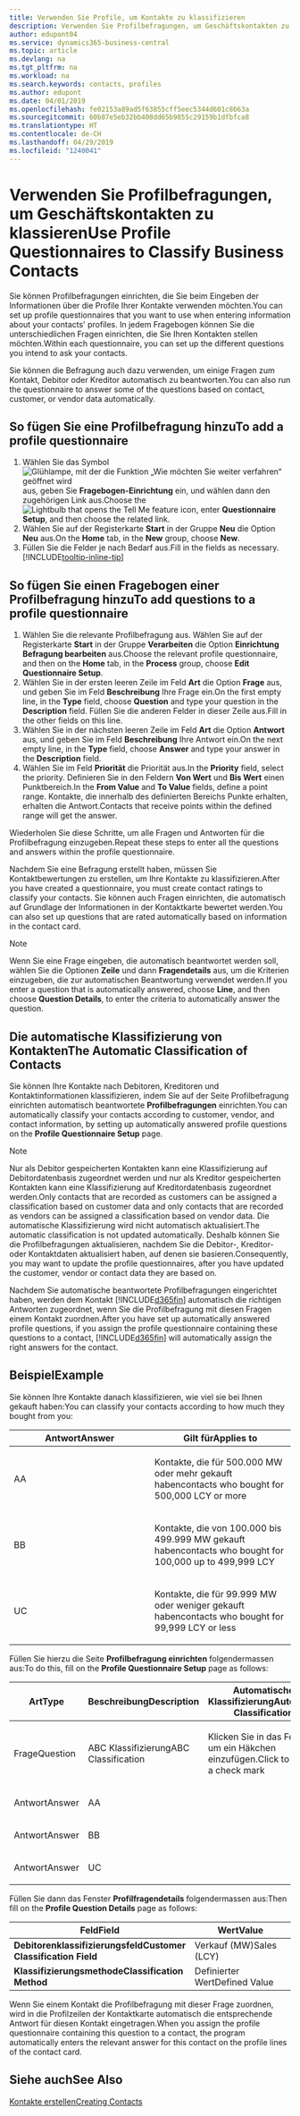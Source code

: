 ```yaml
---
title: Verwenden Sie Profile, um Kontakte zu klassifizieren
description: Verwenden Sie Profilbefragungen, um Geschäftskontakten zu klassieren
author: edupont04
ms.service: dynamics365-business-central
ms.topic: article
ms.devlang: na
ms.tgt_pltfrm: na
ms.workload: na
ms.search.keywords: contacts, profiles
ms.author: edupont
ms.date: 04/01/2019
ms.openlocfilehash: fe02153a89ad5f63855cff5eec5344d601c8663a
ms.sourcegitcommit: 60b87e5eb32bb408dd65b9855c29159b1dfbfca8
ms.translationtype: HT
ms.contentlocale: de-CH
ms.lasthandoff: 04/29/2019
ms.locfileid: "1240041"
---
```

# <a name="use-profile-questionnaires-to-classify-business-contacts"></a><span data-ttu-id="43d01-103">Verwenden Sie Profilbefragungen, um Geschäftskontakten zu klassieren</span><span class="sxs-lookup"><span data-stu-id="43d01-103">Use Profile Questionnaires to Classify Business Contacts</span></span>
<span data-ttu-id="43d01-104">Sie können Profilbefragungen einrichten, die Sie beim Eingeben der Informationen über die Profile Ihrer Kontakte verwenden möchten.</span><span class="sxs-lookup"><span data-stu-id="43d01-104">You can set up profile questionnaires that you want to use when entering information about your contacts' profiles.</span></span> <span data-ttu-id="43d01-105">In jedem Fragebogen können Sie die unterschiedlichen Fragen einrichten, die Sie Ihren Kontakten stellen möchten.</span><span class="sxs-lookup"><span data-stu-id="43d01-105">Within each questionnaire, you can set up the different questions you intend to ask your contacts.</span></span>  

<span data-ttu-id="43d01-106">Sie können die Befragung auch dazu verwenden, um einige Fragen zum Kontakt, Debitor oder Kreditor automatisch zu beantworten.</span><span class="sxs-lookup"><span data-stu-id="43d01-106">You can also run the questionnaire to answer some of the questions based on contact, customer, or vendor data automatically.</span></span>  

## <a name="to-add-a-profile-questionnaire"></a><span data-ttu-id="43d01-107">So fügen Sie eine Profilbefragung hinzu</span><span class="sxs-lookup"><span data-stu-id="43d01-107">To add a profile questionnaire</span></span>
1.  <span data-ttu-id="43d01-108">Wählen Sie das Symbol ![Glühlampe, mit der die Funktion „Wie möchten Sie weiter verfahren“ geöffnet wird](media/ui-search/search_small.png "Wie möchten Sie weiter verfahren?") aus, geben Sie **Fragebogen-Einrichtung** ein, und wählen dann den zugehörigen Link aus.</span><span class="sxs-lookup"><span data-stu-id="43d01-108">Choose the ![Lightbulb that opens the Tell Me feature](media/ui-search/search_small.png "Tell me what you want to do") icon, enter **Questionnaire Setup**, and then choose the related link.</span></span>  
2.  <span data-ttu-id="43d01-109">Wählen Sie auf der Registerkarte **Start** in der Gruppe **Neu** die Option **Neu** aus.</span><span class="sxs-lookup"><span data-stu-id="43d01-109">On the **Home** tab, in the **New** group, choose **New**.</span></span>  
3.  <span data-ttu-id="43d01-110">Füllen Sie die Felder je nach Bedarf aus.</span><span class="sxs-lookup"><span data-stu-id="43d01-110">Fill in the fields as necessary.</span></span> [!INCLUDE[tooltip-inline-tip](includes/tooltip-inline-tip_md.md)]  

## <a name="to-add-questions-to-a-profile-questionnaire"></a><span data-ttu-id="43d01-111">So fügen Sie einen Fragebogen einer Profilbefragung hinzu</span><span class="sxs-lookup"><span data-stu-id="43d01-111">To add questions to a profile questionnaire</span></span>
1.  <span data-ttu-id="43d01-112">Wählen Sie die relevante Profilbefragung aus. Wählen Sie auf der Registerkarte **Start** in der Gruppe **Verarbeiten** die Option **Einrichtung Befragung bearbeiten** aus.</span><span class="sxs-lookup"><span data-stu-id="43d01-112">Choose the relevant profile questionnaire, and then on the **Home** tab, in the **Process** group, choose **Edit Questionnaire Setup**.</span></span>  
2.  <span data-ttu-id="43d01-113">Wählen Sie in der ersten leeren Zeile im Feld **Art** die Option **Frage** aus, und geben Sie im Feld **Beschreibung** Ihre Frage ein.</span><span class="sxs-lookup"><span data-stu-id="43d01-113">On the first empty line, in the **Type** field, choose **Question** and type your question in the **Description** field.</span></span> <span data-ttu-id="43d01-114">Füllen Sie die anderen Felder in dieser Zeile aus.</span><span class="sxs-lookup"><span data-stu-id="43d01-114">Fill in the other fields on this line.</span></span>  
3.  <span data-ttu-id="43d01-115">Wählen Sie in der nächsten leeren Zeile im Feld **Art** die Option **Antwort** aus, und geben Sie im Feld **Beschreibung** Ihre Antwort ein.</span><span class="sxs-lookup"><span data-stu-id="43d01-115">On the next empty line, in the **Type** field, choose **Answer** and type your answer in the **Description** field.</span></span>  
4.  <span data-ttu-id="43d01-116">Wählen Sie im Feld **Priorität** die Priorität aus.</span><span class="sxs-lookup"><span data-stu-id="43d01-116">In the **Priority** field, select the priority.</span></span> <span data-ttu-id="43d01-117">Definieren Sie in den Feldern **Von Wert** und **Bis Wert** einen Punktbereich.</span><span class="sxs-lookup"><span data-stu-id="43d01-117">In the **From Value** and **To Value** fields, define a point range.</span></span> <span data-ttu-id="43d01-118">Kontakte, die innerhalb des definierten Bereichs Punkte erhalten, erhalten die Antwort.</span><span class="sxs-lookup"><span data-stu-id="43d01-118">Contacts that receive points within the defined range will get the answer.</span></span>  

<span data-ttu-id="43d01-119">Wiederholen Sie diese Schritte, um alle Fragen und Antworten für die Profilbefragung einzugeben.</span><span class="sxs-lookup"><span data-stu-id="43d01-119">Repeat these steps to enter all the questions and answers within the profile questionnaire.</span></span>

<span data-ttu-id="43d01-120">Nachdem Sie eine Befragung erstellt haben, müssen Sie Kontaktbewertungen zu erstellen, um Ihre Kontakte zu klassifizieren.</span><span class="sxs-lookup"><span data-stu-id="43d01-120">After you have created a questionnaire, you must create contact ratings to classify your contacts.</span></span> <span data-ttu-id="43d01-121">Sie können auch Fragen einrichten, die automatisch auf Grundlage der Informationen in der Kontaktkarte bewertet werden.</span><span class="sxs-lookup"><span data-stu-id="43d01-121">You can also set up questions that are rated automatically based on information in the contact card.</span></span>  

> [!NOTE]
> <span data-ttu-id="43d01-122">Wenn Sie eine Frage eingeben, die automatisch beantwortet werden soll, wählen Sie die Optionen <STRONG>Zeile</STRONG> und dann <STRONG>Fragendetails</STRONG> aus, um die Kriterien einzugeben, die zur automatischen Beantwortung verwendet werden.</span><span class="sxs-lookup"><span data-stu-id="43d01-122">If you enter a question that is automatically answered, choose <STRONG>Line</STRONG>, and then choose <STRONG>Question Details</STRONG>, to enter the criteria to automatically answer the question.</span></span>

## <a name="the-automatic-classification-of-contacts"></a><span data-ttu-id="43d01-123">Die automatische Klassifizierung von Kontakten</span><span class="sxs-lookup"><span data-stu-id="43d01-123">The Automatic Classification of Contacts</span></span>
<span data-ttu-id="43d01-124">Sie können Ihre Kontakte nach Debitoren, Kreditoren und Kontaktinformationen klassifizieren, indem Sie auf der Seite Profilbefragung einrichten automatisch beantwortete **Profilbefragungen** einrichten.</span><span class="sxs-lookup"><span data-stu-id="43d01-124">You can automatically classify your contacts according to customer, vendor, and contact information, by setting up automatically answered profile questions on the **Profile Questionnaire Setup** page.</span></span>  

> [!NOTE]
> <span data-ttu-id="43d01-125">Nur als Debitor gespeicherten Kontakten kann eine Klassifizierung auf Debitordatenbasis zugeordnet werden und nur als Kreditor gespeicherten Kontakten kann eine Klassifizierung auf Kreditordatenbasis zugeordnet werden.</span><span class="sxs-lookup"><span data-stu-id="43d01-125">Only contacts that are recorded as customers can be assigned a classification based on customer data and only contacts that are recorded as vendors can be assigned a classification based on vendor data.</span></span> <span data-ttu-id="43d01-126">Die automatische Klassifizierung wird nicht automatisch aktualisiert.</span><span class="sxs-lookup"><span data-stu-id="43d01-126">The automatic classification is not updated automatically.</span></span> <span data-ttu-id="43d01-127">Deshalb können Sie die Profilbefragungen aktualisieren, nachdem Sie die Debitor-, Kreditor- oder Kontaktdaten aktualisiert haben, auf denen sie basieren.</span><span class="sxs-lookup"><span data-stu-id="43d01-127">Consequently, you may want to update the profile questionnaires, after you have updated the customer, vendor or contact data they are based on.</span></span>  

<span data-ttu-id="43d01-128">Nachdem Sie automatische beantwortete Profilbefragungen eingerichtet haben, werden dem Kontakt [!INCLUDE[d365fin](includes/d365fin_md.md)] automatisch die richtigen Antworten zugeordnet, wenn Sie die Profilbefragung mit diesen Fragen einem Kontakt zuordnen.</span><span class="sxs-lookup"><span data-stu-id="43d01-128">After you have set up automatically answered profile questions, if you assign the profile questionnaire containing these questions to a contact, [!INCLUDE[d365fin](includes/d365fin_md.md)] will automatically assign the right answers for the contact.</span></span>  

## <a name="example"></a><span data-ttu-id="43d01-129">Beispiel</span><span class="sxs-lookup"><span data-stu-id="43d01-129">Example</span></span>
<span data-ttu-id="43d01-130">Sie können Ihre Kontakte danach klassifizieren, wie viel sie bei Ihnen gekauft haben:</span><span class="sxs-lookup"><span data-stu-id="43d01-130">You can classify your contacts according to how much they bought from you:</span></span>

<table>
<colgroup>
<col style="width: 50%" />
<col style="width: 50%" />
</colgroup>
<thead>
<tr class="header">
<th><span data-ttu-id="43d01-131"><strong>Antwort</strong></span><span class="sxs-lookup"><span data-stu-id="43d01-131"><strong>Answer</strong></span></span></th>
<th><span data-ttu-id="43d01-132"><strong>Gilt für</strong></span><span class="sxs-lookup"><span data-stu-id="43d01-132"><strong>Applies to</strong></span></span></th>
</tr>
</thead>
<tbody>
<tr class="odd">
<td><p><span data-ttu-id="43d01-133">A</span><span class="sxs-lookup"><span data-stu-id="43d01-133">A</span></span></p></td>
<td><p><span data-ttu-id="43d01-134">Kontakte, die für 500.000 MW oder mehr gekauft haben</span><span class="sxs-lookup"><span data-stu-id="43d01-134">contacts who bought for 500,000 LCY or more</span></span></p></td>
</tr>
<tr class="even">
<td><p><span data-ttu-id="43d01-135">B</span><span class="sxs-lookup"><span data-stu-id="43d01-135">B</span></span></p></td>
<td><p><span data-ttu-id="43d01-136">Kontakte, die von 100.000 bis 499.999 MW gekauft haben</span><span class="sxs-lookup"><span data-stu-id="43d01-136">contacts who bought for 100,000 up to 499,999 LCY</span></span></p></td>
</tr>
<tr class="odd">
<td><p><span data-ttu-id="43d01-137">U</span><span class="sxs-lookup"><span data-stu-id="43d01-137">C</span></span></p></td>
<td><p><span data-ttu-id="43d01-138">Kontakte, die für 99.999 MW oder weniger gekauft haben</span><span class="sxs-lookup"><span data-stu-id="43d01-138">contacts who bought for 99,999 LCY or less</span></span></p></td>
</tr>
</tbody>
</table>

<span data-ttu-id="43d01-139">Füllen Sie hierzu die Seite **Profilbefragung einrichten** folgendermassen aus:</span><span class="sxs-lookup"><span data-stu-id="43d01-139">To do this, fill on the **Profile Questionnaire Setup** page as follows:</span></span>


<table>
<colgroup>
<col style="width: 20%" />
<col style="width: 20%" />
<col style="width: 20%" />
<col style="width: 20%" />
<col style="width: 20%" />
</colgroup>
<thead>
<tr class="header">
<th><span data-ttu-id="43d01-140"><strong>Art</strong></span><span class="sxs-lookup"><span data-stu-id="43d01-140"><strong>Type</strong></span></span></th>
<th><span data-ttu-id="43d01-141"><strong>Beschreibung</strong></span><span class="sxs-lookup"><span data-stu-id="43d01-141"><strong>Description</strong></span></span></th>
<th><span data-ttu-id="43d01-142"><strong>Automatische Klassifizierung</strong></span><span class="sxs-lookup"><span data-stu-id="43d01-142"><strong>Automatic Classification</strong></span></span></th>
<th><span data-ttu-id="43d01-143"><strong>Von Wert</strong></span><span class="sxs-lookup"><span data-stu-id="43d01-143"><strong>From Value</strong></span></span></th>
<th><span data-ttu-id="43d01-144"><strong>Bis Wert</strong></span><span class="sxs-lookup"><span data-stu-id="43d01-144"><strong>To Value</strong></span></span></th>
</tr>
</thead>
<tbody>
<tr class="odd">
<td><p><span data-ttu-id="43d01-145">Frage</span><span class="sxs-lookup"><span data-stu-id="43d01-145">Question</span></span></p></td>
<td><p><span data-ttu-id="43d01-146">ABC Klassifizierung</span><span class="sxs-lookup"><span data-stu-id="43d01-146">ABC Classification</span></span></p></td>
<td><p><span data-ttu-id="43d01-147">Klicken Sie in das Feld, um ein Häkchen einzufügen.</span><span class="sxs-lookup"><span data-stu-id="43d01-147">Click to insert a check mark</span></span></p></td>
<td><p> </p></td>
<td><p> </p></td>
</tr>
<tr class="even">
<td><p><span data-ttu-id="43d01-148">Antwort</span><span class="sxs-lookup"><span data-stu-id="43d01-148">Answer</span></span></p></td>
<td><p><span data-ttu-id="43d01-149">A</span><span class="sxs-lookup"><span data-stu-id="43d01-149">A</span></span></p></td>
<td><p> </p></td>
<td><p><span data-ttu-id="43d01-150">500.000</span><span class="sxs-lookup"><span data-stu-id="43d01-150">500,000</span></span></p></td>
<td><p> </p></td>
</tr>
<tr class="odd">
<td><p><span data-ttu-id="43d01-151">Antwort</span><span class="sxs-lookup"><span data-stu-id="43d01-151">Answer</span></span></p></td>
<td><p><span data-ttu-id="43d01-152">B</span><span class="sxs-lookup"><span data-stu-id="43d01-152">B</span></span></p></td>
<td><p> </p></td>
<td><p><span data-ttu-id="43d01-153">100.000</span><span class="sxs-lookup"><span data-stu-id="43d01-153">100,000</span></span></p></td>
<td><p><span data-ttu-id="43d01-154">499.999</span><span class="sxs-lookup"><span data-stu-id="43d01-154">499,999</span></span></p></td>
</tr>
<tr class="even">
<td><p><span data-ttu-id="43d01-155">Antwort</span><span class="sxs-lookup"><span data-stu-id="43d01-155">Answer</span></span></p></td>
<td><p><span data-ttu-id="43d01-156">U</span><span class="sxs-lookup"><span data-stu-id="43d01-156">C</span></span></p></td>
<td><p> </p></td>
<td><p> </p></td>
<td><p><span data-ttu-id="43d01-157">99.999</span><span class="sxs-lookup"><span data-stu-id="43d01-157">99,999</span></span></p></td>
</tr>
</tbody>
</table>

<span data-ttu-id="43d01-158">Füllen Sie dann das Fenster **Profilfragendetails** folgendermassen aus:</span><span class="sxs-lookup"><span data-stu-id="43d01-158">Then fill on the **Profile Question Details** page as follows:</span></span>
<table>
<colgroup>
<col style="width: 50%" />
<col style="width: 50%" />
</colgroup>
<thead>
<tr class="header">
<th><span data-ttu-id="43d01-159"><strong>Feld</strong></span><span class="sxs-lookup"><span data-stu-id="43d01-159"><strong>Field</strong></span></span></th>
<th><span data-ttu-id="43d01-160"><strong>Wert</strong></span><span class="sxs-lookup"><span data-stu-id="43d01-160"><strong>Value</strong></span></span></th>
</tr>
</thead>
<tbody>
<tr>
<td><span data-ttu-id="43d01-161"><strong>Debitorenklassifizierungsfeld</strong></span><span class="sxs-lookup"><span data-stu-id="43d01-161"><strong>Customer Classification Field</strong></span></span></td>
<td><span data-ttu-id="43d01-162"><emphasis>Verkauf (MW)</emphasis></span><span class="sxs-lookup"><span data-stu-id="43d01-162"><emphasis>Sales (LCY)</emphasis></span></span></td>
</tr>
<tr>
<td><span data-ttu-id="43d01-163"><strong>Klassifizierungsmethode</strong></span><span class="sxs-lookup"><span data-stu-id="43d01-163"><strong>Classification Method</strong></span></span></td>
<td><span data-ttu-id="43d01-164"><emphasis>Definierter Wert</emphasis></span><span class="sxs-lookup"><span data-stu-id="43d01-164"><emphasis>Defined Value</emphasis></span></span></td>
</tr>
</tbody>
</table>

<span data-ttu-id="43d01-165">Wenn Sie einem Kontakt die Profilbefragung mit dieser Frage zuordnen, wird in die Profilzeilen der Kontaktkarte automatisch die entsprechende Antwort für diesen Kontakt eingetragen.</span><span class="sxs-lookup"><span data-stu-id="43d01-165">When you assign the profile questionnaire containing this question to a contact, the program automatically enters the relevant answer for this contact on the profile lines of the contact card.</span></span>

## <a name="see-also"></a><span data-ttu-id="43d01-166">Siehe auch</span><span class="sxs-lookup"><span data-stu-id="43d01-166">See Also</span></span>
[<span data-ttu-id="43d01-167">Kontakte erstellen</span><span class="sxs-lookup"><span data-stu-id="43d01-167">Creating Contacts</span></span>](marketing-create-contact-companies.md)  
